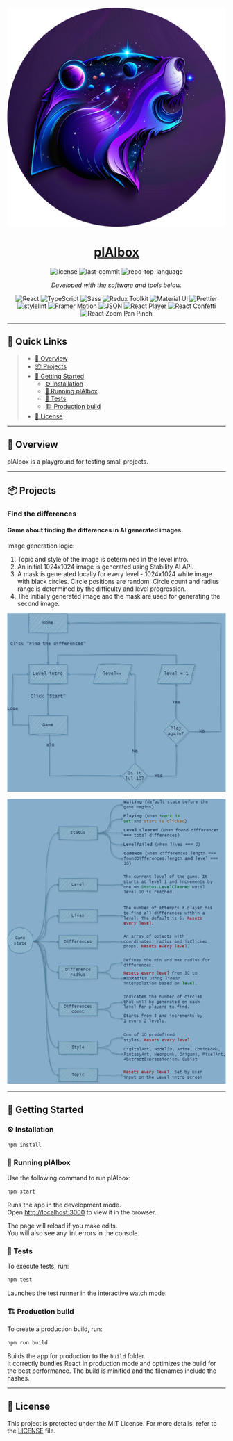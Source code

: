 <p align="center">
  <a href="https://plaibox.onrender.com" target="_blank"><img src="public/assets/icon-512x512.png" /></a>
</p>
<p align="center">
    <h1 align="center"><a href="https://plaibox.onrender.com" target="_blank">plAIbox</a></h1>
</p>
<p align="center">
	<img src="https://img.shields.io/github/license/vasilyoshev/plAIbox?style=flat&color=0080ff" alt="license">
	<img src="https://img.shields.io/github/last-commit/vasilyoshev/plAIbox?style=flat&logo=git&logoColor=white&color=0080ff" alt="last-commit">
	<img src="https://img.shields.io/github/languages/top/vasilyoshev/plAIbox?style=flat&color=0080ff" alt="repo-top-language">
<p>
<p align="center">
		<em>Developed with the software and tools below.</em>
</p>
<p align="center">
    <img src="https://img.shields.io/badge/React-61DAFB.svg?style=flat&logo=React&logoColor=black" alt="React">
    <img src="https://img.shields.io/badge/TypeScript-3178C6.svg?style=flat&logo=TypeScript&logoColor=white" alt="TypeScript">
    <img src="https://img.shields.io/badge/Sass-CC6699.svg?style=flat&logo=Sass&logoColor=white" alt="Sass">
    <img src="https://img.shields.io/badge/Redux_Toolkit-764ABC.svg?style=flat&logo=Redux&logoColor=white" alt="Redux Toolkit">
    <img src="https://img.shields.io/badge/Material_UI-0081CB.svg?style=flat&logo=Material-UI&logoColor=white" alt="Material UI">
	<img src="https://img.shields.io/badge/Prettier-F7B93E.svg?style=flat&logo=Prettier&logoColor=black" alt="Prettier">
	<img src="https://img.shields.io/badge/stylelint-263238.svg?style=flat&logo=stylelint&logoColor=white" alt="stylelint">
	<img src="https://img.shields.io/badge/Framer_Motion-F05A28.svg?style=flat&logo=Framer&logoColor=white" alt="Framer Motion">
	<img src="https://img.shields.io/badge/JSON-000000.svg?style=flat&logo=JSON&logoColor=white" alt="JSON">
	<img src="https://img.shields.io/badge/React_Player-B22222.svg?style=flat&logo=React&logoColor=white" alt="React Player">
    <img src="https://img.shields.io/badge/React_Confetti-9ACD32.svg?style=flat&logo=Confetti&logoColor=black" alt="React Confetti">
    <img src="https://img.shields.io/badge/React_Zoom_Pan_Pinch-FF6347.svg?style=flat&logo=React&logoColor=white" alt="React Zoom Pan Pinch">
</p>
<hr>

## 🔗 Quick Links

> - [📍 Overview](#-overview)
> - [📦 Projects](#-projects)
> - [🚀 Getting Started](#-getting-started)
>   - [⚙️ Installation](#️-installation)
>   - [🤖 Running plAIbox](#-running-plAIbox)
>   - [🧪 Tests](#-tests)
>   - [🏗 Production build](#-production-build)
> - [📄 License](#-license)

---

## 📍 Overview

plAIbox is a playground for testing small projects.

---

## 📦 Projects

### Find the differences

#### Game about finding the differences in AI generated images.

Image generation logic:
1. Topic and style of the image is determined in the level intro.
2. An initial 1024x1024 image is generated using Stability AI API.
3. A mask is generated locally for every level - 1024x1024 white image with black circles. Circle positions are random. Circle count and radius range is determined by the difficulty and level progression.
3. The initially generated image and the mask are used for generating the second image.

![Flowchart](ftd-flowchart.png)

![Game state](ftd-game-state.png)

---

## 🚀 Getting Started

### ⚙️ Installation

```sh
npm install
```

### 🤖 Running plAIbox

Use the following command to run plAIbox:

```sh
npm start
```

Runs the app in the development mode.\
Open [http://localhost:3000](http://localhost:3000) to view it in the browser.

The page will reload if you make edits.\
You will also see any lint errors in the console.

### 🧪 Tests

To execute tests, run:

```sh
npm test
```

Launches the test runner in the interactive watch mode.

### 🏗 Production build

To create a production build, run:

```sh
npm run build
```

Builds the app for production to the `build` folder.\
It correctly bundles React in production mode and optimizes the build for the best performance.
The build is minified and the filenames include the hashes.

---

## 📄 License

This project is protected under the MIT License. For more details, refer to the [LICENSE](LICENSE) file.